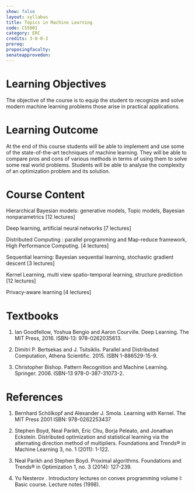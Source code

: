 ```yaml
---
show: false
layout: syllabus
title: Topics in Machine Learning
code: CS5001
category: ERC
credits: 3-0-0-3
prereq:
proposingfaculty: 
senateapprovedon: 
---
```


# Learning Objectives
The objective of the course is to equip the student to recognize and solve modern machine
learning problems those arise in practical applications.

# Learning Outcome
At the end of this course students will be able to implement and use some of
the state-of-the-art techniques of machine learning. They will be able to
compare pros and cons of various methods in terms of using them to solve some
real world problems. Students will be able to analyse the complexity of an
optimization problem and its solution.

# Course Content
Hierarchical Bayesian models: generative models, Topic models, Bayesian nonparametrics [12
lectures]

Deep learning, artificial neural networks [7 lectures]

Distributed Computing : parallel programming and Map-reduce framework, High Performance
Computing. [4 lectures]

Sequential learning: Bayesian sequential learning, stochastic gradient descent [3 lectures]

Kernel Learning, multi view spatio-temporal learning, structure prediction [12 lectures]

Privacy-aware learning [4 lectures]

# Textbooks
1. Ian Goodfellow, Yoshua Bengio and Aaron Courville. Deep Learning. The MIT Press, 2016.
ISBN-13: 978-0262035613.

2. Dimitri P. Bertsekas and J. Tsitsiklis. Parallel and Distributed Computation, Athena Scientific. 2015. ISBN 1-886529-15-9.

3. Christopher Bishop. Pattern Recognition and Machine Learning. Springer. 2006.
ISBN-13 978-0-387-31073-2.

# References
1. Bernhard Schölkopf and Alexander J. Smola. Learning with Kernel. The MIT Press 2001
ISBN: 978-0262253437

2. Stephen Boyd, Neal Parikh, Eric Chu, Borja Peleato, and Jonathan Eckstein. Distributed
optimization and statistical learning via the alternating direction method of multipliers.
Foundations and Trends® in Machine Learning 3, no. 1 (2011): 1-122.

3. Neal Parikh and Stephen Boyd. Proximal algorithms. Foundations and Trends® in Optimization
1, no. 3 (2014): 127-239.

4. Yu Nesterov . Introductory lectures on convex programming volume I: Basic course. Lecture
notes (1998).

